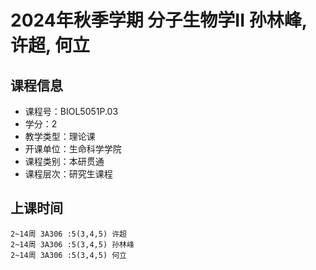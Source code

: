 # 2024年秋季学期 分子生物学II 孙林峰, 许超, 何立






## 课程信息

- 课程号：BIOL5051P.03
- 学分：2
- 教学类型：理论课
- 开课单位：生命科学学院
- 课程类别：本研贯通
- 课程层次：研究生课程

## 上课时间

```
2~14周 3A306 :5(3,4,5) 许超
2~14周 3A306 :5(3,4,5) 孙林峰
2~14周 3A306 :5(3,4,5) 何立
```

